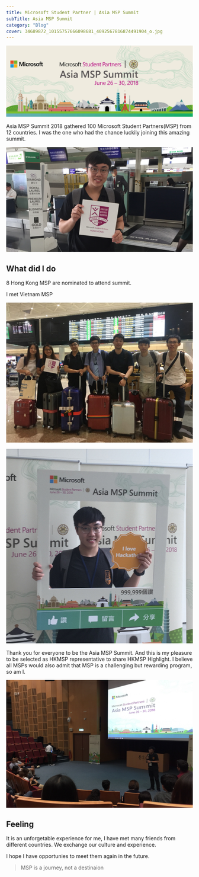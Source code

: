 ```yaml
---
title: Microsoft Student Partner | Asia MSP Summit
subTitle: Asia MSP Summit
category: "Blog"
cover: 34689872_10155757666098681_4092567816874491904_o.jpg
---
```


 ![](./34689872_10155757666098681_4092567816874491904_o.jpg)

Asia MSP Summit 2018 gathered 100 Microsoft Student Partners(MSP) from 12 countries. I was the one who had the chance luckily joining this amazing summit.

 ![](./IMG_1264.jpg)

## What did I do

8 Hong Kong MSP are nominated to attend summit. 

I met Vietnam MSP

![](./EUNS1508.JPG)

![](./IMG_1414.JPG)

Thank you for everyone to be the Asia MSP Summit. And this is my pleasure to be selected as HKMSP representative to share HKMSP Highlight. I believe all MSPs would also admit that MSP is a challenging but rewarding program, so am I. 

![](./IMG_1385.JPG)

## Feeling

It is an unforgetable experience for me, I have met many friends from different countries. We exchange our culture and experience. 

I hope I have opportunies to meet them again in the future.

> MSP is a journey, not a destinaion
